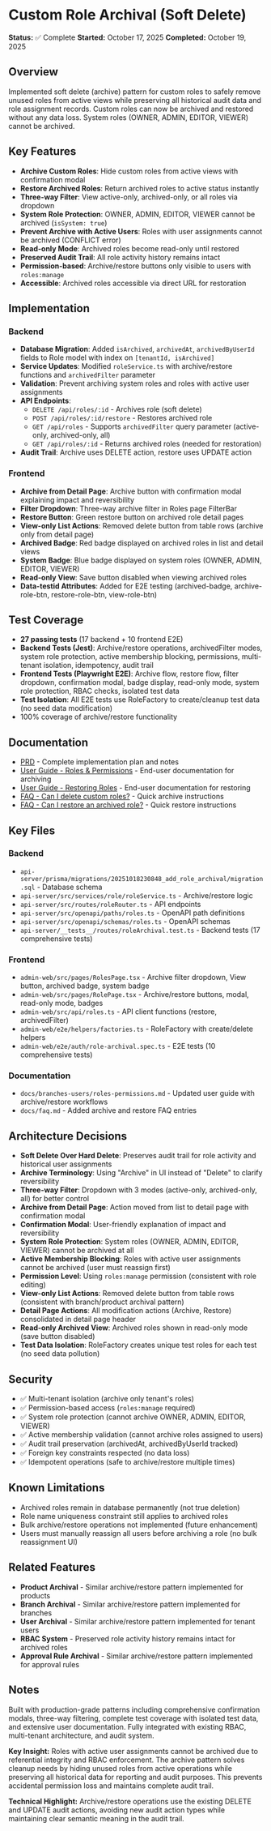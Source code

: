 # Custom Role Archival (Soft Delete)

**Status:** ✅ Complete
**Started:** October 17, 2025
**Completed:** October 19, 2025

## Overview
Implemented soft delete (archive) pattern for custom roles to safely remove unused roles from active views while preserving all historical audit data and role assignment records. Custom roles can now be archived and restored without any data loss. System roles (OWNER, ADMIN, EDITOR, VIEWER) cannot be archived.

## Key Features
- **Archive Custom Roles**: Hide custom roles from active views with confirmation modal
- **Restore Archived Roles**: Return archived roles to active status instantly
- **Three-way Filter**: View active-only, archived-only, or all roles via dropdown
- **System Role Protection**: OWNER, ADMIN, EDITOR, VIEWER cannot be archived (`isSystem: true`)
- **Prevent Archive with Active Users**: Roles with user assignments cannot be archived (CONFLICT error)
- **Read-only Mode**: Archived roles become read-only until restored
- **Preserved Audit Trail**: All role activity history remains intact
- **Permission-based**: Archive/restore buttons only visible to users with `roles:manage`
- **Accessible**: Archived roles accessible via direct URL for restoration

## Implementation

### Backend
- **Database Migration**: Added `isArchived`, `archivedAt`, `archivedByUserId` fields to Role model with index on `[tenantId, isArchived]`
- **Service Updates**: Modified `roleService.ts` with archive/restore functions and `archivedFilter` parameter
- **Validation**: Prevent archiving system roles and roles with active user assignments
- **API Endpoints**:
  - `DELETE /api/roles/:id` - Archives role (soft delete)
  - `POST /api/roles/:id/restore` - Restores archived role
  - `GET /api/roles` - Supports `archivedFilter` query parameter (active-only, archived-only, all)
  - `GET /api/roles/:id` - Returns archived roles (needed for restoration)
- **Audit Trail**: Archive uses DELETE action, restore uses UPDATE action

### Frontend
- **Archive from Detail Page**: Archive button with confirmation modal explaining impact and reversibility
- **Filter Dropdown**: Three-way archive filter in Roles page FilterBar
- **Restore Button**: Green restore button on archived role detail pages
- **View-only List Actions**: Removed delete button from table rows (archive only from detail page)
- **Archived Badge**: Red badge displayed on archived roles in list and detail views
- **System Badge**: Blue badge displayed on system roles (OWNER, ADMIN, EDITOR, VIEWER)
- **Read-only View**: Save button disabled when viewing archived roles
- **Data-testid Attributes**: Added for E2E testing (archived-badge, archive-role-btn, restore-role-btn, view-role-btn)

## Test Coverage
- **27 passing tests** (17 backend + 10 frontend E2E)
- **Backend Tests (Jest)**: Archive/restore operations, archivedFilter modes, system role protection, active membership blocking, permissions, multi-tenant isolation, idempotency, audit trail
- **Frontend Tests (Playwright E2E)**: Archive flow, restore flow, filter dropdown, confirmation modal, badge display, read-only mode, system role protection, RBAC checks, isolated test data
- **Test Isolation**: All E2E tests use RoleFactory to create/cleanup test data (no seed data modification)
- 100% coverage of archive/restore functionality

## Documentation
- [PRD](./prd.md) - Complete implementation plan and notes
- [User Guide - Roles & Permissions](../../../docs/branches-users/roles-permissions.md#archiving-custom-roles) - End-user documentation for archiving
- [User Guide - Restoring Roles](../../../docs/branches-users/roles-permissions.md#restoring-archived-roles) - End-user documentation for restoring
- [FAQ - Can I delete custom roles?](../../../docs/faq.md) - Quick archive instructions
- [FAQ - Can I restore an archived role?](../../../docs/faq.md) - Quick restore instructions

## Key Files

### Backend
- `api-server/prisma/migrations/20251018230848_add_role_archival/migration.sql` - Database schema
- `api-server/src/services/role/roleService.ts` - Archive/restore logic
- `api-server/src/routes/roleRouter.ts` - API endpoints
- `api-server/src/openapi/paths/roles.ts` - OpenAPI path definitions
- `api-server/src/openapi/schemas/roles.ts` - OpenAPI schemas
- `api-server/__tests__/routes/roleArchival.test.ts` - Backend tests (17 comprehensive tests)

### Frontend
- `admin-web/src/pages/RolesPage.tsx` - Archive filter dropdown, View button, archived badge, system badge
- `admin-web/src/pages/RolePage.tsx` - Archive/restore buttons, modal, read-only mode, badges
- `admin-web/src/api/roles.ts` - API client functions (restore, archivedFilter)
- `admin-web/e2e/helpers/factories.ts` - RoleFactory with create/delete helpers
- `admin-web/e2e/auth/role-archival.spec.ts` - E2E tests (10 comprehensive tests)

### Documentation
- `docs/branches-users/roles-permissions.md` - Updated user guide with archive/restore workflows
- `docs/faq.md` - Added archive and restore FAQ entries

## Architecture Decisions
- **Soft Delete Over Hard Delete**: Preserves audit trail for role activity and historical user assignments
- **Archive Terminology**: Using "Archive" in UI instead of "Delete" to clarify reversibility
- **Three-way Filter**: Dropdown with 3 modes (active-only, archived-only, all) for better control
- **Archive from Detail Page**: Action moved from list to detail page with confirmation modal
- **Confirmation Modal**: User-friendly explanation of impact and reversibility
- **System Role Protection**: System roles (OWNER, ADMIN, EDITOR, VIEWER) cannot be archived at all
- **Active Membership Blocking**: Roles with active user assignments cannot be archived (user must reassign first)
- **Permission Level**: Using `roles:manage` permission (consistent with role editing)
- **View-only List Actions**: Removed delete button from table rows (consistent with branch/product archival pattern)
- **Detail Page Actions**: All modification actions (Archive, Restore) consolidated in detail page header
- **Read-only Archived View**: Archived roles shown in read-only mode (save button disabled)
- **Test Data Isolation**: RoleFactory creates unique test roles for each test (no seed data pollution)

## Security
- ✅ Multi-tenant isolation (archive only tenant's roles)
- ✅ Permission-based access (`roles:manage` required)
- ✅ System role protection (cannot archive OWNER, ADMIN, EDITOR, VIEWER)
- ✅ Active membership validation (cannot archive roles assigned to users)
- ✅ Audit trail preservation (archivedAt, archivedByUserId tracked)
- ✅ Foreign key constraints respected (no data loss)
- ✅ Idempotent operations (safe to archive/restore multiple times)

## Known Limitations
- Archived roles remain in database permanently (not true deletion)
- Role name uniqueness constraint still applies to archived roles
- Bulk archive/restore operations not implemented (future enhancement)
- Users must manually reassign all users before archiving a role (no bulk reassignment UI)

## Related Features
- **Product Archival** - Similar archive/restore pattern implemented for products
- **Branch Archival** - Similar archive/restore pattern implemented for branches
- **User Archival** - Similar archive/restore pattern implemented for tenant users
- **RBAC System** - Preserved role activity history remains intact for archived roles
- **Approval Rule Archival** - Similar archive/restore pattern implemented for approval rules

## Notes
Built with production-grade patterns including comprehensive confirmation modals, three-way filtering, complete test coverage with isolated test data, and extensive user documentation. Fully integrated with existing RBAC, multi-tenant architecture, and audit system.

**Key Insight:** Roles with active user assignments cannot be archived due to referential integrity and RBAC enforcement. The archive pattern solves cleanup needs by hiding unused roles from active operations while preserving all historical data for reporting and audit purposes. This prevents accidental permission loss and maintains complete audit trail.

**Technical Highlight:** Archive/restore operations use the existing DELETE and UPDATE audit actions, avoiding new audit action types while maintaining clear semantic meaning in the audit trail.
